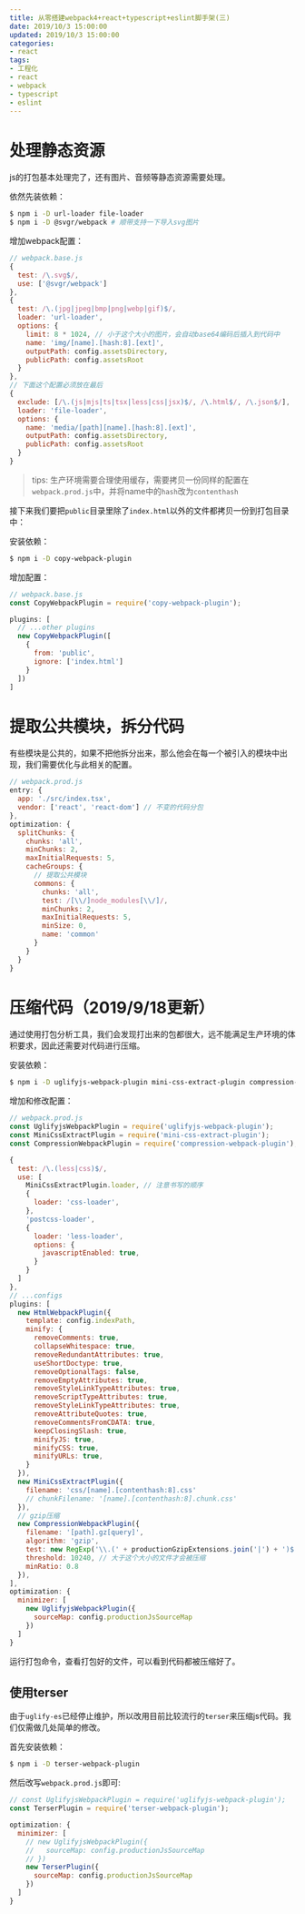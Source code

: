 ```yaml
---
title: 从零搭建webpack4+react+typescript+eslint脚手架(三)
date: 2019/10/3 15:00:00
updated: 2019/10/3 15:00:00
categories: 
- react
tags: 
- 工程化
- react
- webpack
- typescript
- eslint
---
```


# 处理静态资源
js的打包基本处理完了，还有图片、音频等静态资源需要处理。

依然先装依赖：
```bash
$ npm i -D url-loader file-loader
$ npm i -D @svgr/webpack # 顺带支持一下导入svg图片
```

增加webpack配置：
```javascript
// webpack.base.js
{
  test: /\.svg$/,
  use: ['@svgr/webpack']
},
{
  test: /\.(jpg|jpeg|bmp|png|webp|gif)$/,
  loader: 'url-loader',
  options: {
    limit: 8 * 1024, // 小于这个大小的图片，会自动base64编码后插入到代码中
    name: 'img/[name].[hash:8].[ext]',
    outputPath: config.assetsDirectory,
    publicPath: config.assetsRoot
  }
},
// 下面这个配置必须放在最后
{
  exclude: [/\.(js|mjs|ts|tsx|less|css|jsx)$/, /\.html$/, /\.json$/],
  loader: 'file-loader',
  options: {
    name: 'media/[path][name].[hash:8].[ext]',
    outputPath: config.assetsDirectory,
    publicPath: config.assetsRoot
  }
}
```

> tips: 生产环境需要合理使用缓存，需要拷贝一份同样的配置在`webpack.prod.js`中，并将name中的`hash`改为`contenthash`

<!-- more -->

接下来我们要把`public`目录里除了`index.html`以外的文件都拷贝一份到打包目录中：

安装依赖：
```bash
$ npm i -D copy-webpack-plugin
```

增加配置：
```javascript
// webpack.base.js
const CopyWebpackPlugin = require('copy-webpack-plugin');

plugins: [
  // ...other plugins
  new CopyWebpackPlugin([
    {
      from: 'public',
      ignore: ['index.html']
    }
  ])
]
```

# 提取公共模块，拆分代码
有些模块是公共的，如果不把他拆分出来，那么他会在每一个被引入的模块中出现，我们需要优化与此相关的配置。

```javascript
// webpack.prod.js
entry: {
  app: './src/index.tsx',
  vendor: ['react', 'react-dom'] // 不变的代码分包
},
optimization: {
  splitChunks: {
    chunks: 'all',
    minChunks: 2,
    maxInitialRequests: 5,
    cacheGroups: {
      // 提取公共模块
      commons: {
        chunks: 'all',
        test: /[\\/]node_modules[\\/]/,
        minChunks: 2,
        maxInitialRequests: 5,
        minSize: 0,
        name: 'common'
      }
    }
  }
}
```
# 压缩代码（2019/9/18更新）
通过使用打包分析工具，我们会发现打出来的包都很大，远不能满足生产环境的体积要求，因此还需要对代码进行压缩。

安装依赖：
```bash
$ npm i -D uglifyjs-webpack-plugin mini-css-extract-plugin compression-webpack-plugin
```

增加和修改配置：
```javascript
// webpack.prod.js
const UglifyjsWebpackPlugin = require('uglifyjs-webpack-plugin');
const MiniCssExtractPlugin = require('mini-css-extract-plugin');
const CompressionWebpackPlugin = require('compression-webpack-plugin');

{
  test: /\.(less|css)$/,
  use: [
    MiniCssExtractPlugin.loader, // 注意书写的顺序
    {
      loader: 'css-loader',
    },
    'postcss-loader',
    {
      loader: 'less-loader',
      options: {
        javascriptEnabled: true,
      }
    }
  ]
},
// ...configs
plugins: [
  new HtmlWebpackPlugin({
    template: config.indexPath,
    minify: {
      removeComments: true,
      collapseWhitespace: true,
      removeRedundantAttributes: true,
      useShortDoctype: true,
      removeOptionalTags: false,
      removeEmptyAttributes: true,
      removeStyleLinkTypeAttributes: true,
      removeScriptTypeAttributes: true,
      removeStyleLinkTypeAttributes: true,
      removeAttributeQuotes: true,
      removeCommentsFromCDATA: true,
      keepClosingSlash: true,
      minifyJS: true,
      minifyCSS: true,
      minifyURLs: true,
    }
  }),
  new MiniCssExtractPlugin({
    filename: 'css/[name].[contenthash:8].css'
    // chunkFilename: '[name].[contenthash:8].chunk.css'
  }),
  // gzip压缩
  new CompressionWebpackPlugin({
    filename: '[path].gz[query]',
    algorithm: 'gzip',
    test: new RegExp('\\.(' + productionGzipExtensions.join('|') + ')$'),
    threshold: 10240, // 大于这个大小的文件才会被压缩
    minRatio: 0.8
  }),
],
optimization: {
  minimizer: [
    new UglifyjsWebpackPlugin({
      sourceMap: config.productionJsSourceMap
    })
  ]
}
```

运行打包命令，查看打包好的文件，可以看到代码都被压缩好了。

## 使用terser
由于`uglify-es`已经停止维护，所以改用目前比较流行的`terser`来压缩js代码。我们仅需做几处简单的修改。

首先安装依赖：
```bash
$ npm i -D terser-webpack-plugin
```

然后改写`webpack.prod.js`即可:
```javascript
// const UglifyjsWebpackPlugin = require('uglifyjs-webpack-plugin');
const TerserPlugin = require('terser-webpack-plugin');

optimization: {
  minimizer: [
    // new UglifyjsWebpackPlugin({
    //   sourceMap: config.productionJsSourceMap
    // })
    new TerserPlugin({
      sourceMap: config.productionJsSourceMap
    })
  ]
}
```
